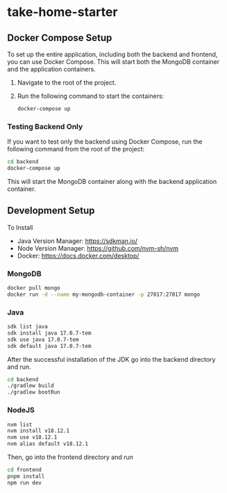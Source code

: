 # take-home-starter

## Docker Compose Setup

To set up the entire application, including both the backend and frontend, you can use Docker Compose. This will start both the MongoDB container and the application containers.

1. Navigate to the root of the project.

2. Run the following command to start the containers:

   ```bash
   docker-compose up
   ```

### Testing Backend Only

If you want to test only the backend using Docker Compose, run the following command from the root of the project:

```bash
cd backend
docker-compose up
```

This will start the MongoDB container along with the backend application container.

## Development Setup

To Install

- Java Version Manager: https://sdkman.io/
- Node Version Manager: https://github.com/nvm-sh/nvm
- Docker: https://docs.docker.com/desktop/

### MongoDB

```bash
docker pull mongo
docker run -d --name my-mongodb-container -p 27017:27017 mongo
```

### Java

```bash
sdk list java
sdk install java 17.0.7-tem
sdk use java 17.0.7-tem
sdk default java 17.0.7-tem
```

After the successful installation of the JDK go into the backend directory and run.

```bash
cd backend
./gradlew build
./gradlew bootRun
```

### NodeJS

```bash
nvm list
nvm install v18.12.1
nvm use v18.12.1
nvm alias default v18.12.1
```

Then, go into the frontend directory and run

```bash
cd frontend
pnpm install
npm run dev
```
